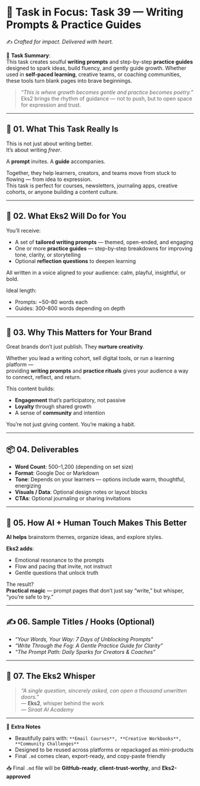 # 🎯 **Task in Focus: Task 39 — Writing Prompts & Practice Guides**  
✍️ *Crafted for impact. Delivered with heart.*

📌 **Task Summary**:  
This task creates soulful **writing prompts** and step-by-step **practice guides** designed to spark ideas, build fluency, and gently guide growth. Whether used in **self-paced learning**, creative teams, or coaching communities, these tools turn blank pages into brave beginnings.  

> _“This is where growth becomes gentle and practice becomes poetry.”_  
Eks2 brings the rhythm of guidance — not to push, but to open space for expression and trust.

---

## 🧭 01. What This Task Really Is  
This is not just about writing better.  
It’s about writing *freer*.  

A **prompt** invites. A **guide** accompanies.

Together, they help learners, creators, and teams move from stuck to flowing — from idea to expression.  
This task is perfect for courses, newsletters, journaling apps, creative cohorts, or anyone building a content culture.

---

## 💼 02. What Eks2 Will Do for You  
You’ll receive:

- A set of **tailored writing prompts** — themed, open-ended, and engaging  
- One or more **practice guides** — step-by-step breakdowns for improving tone, clarity, or storytelling  
- Optional **reflection questions** to deepen learning  

All written in a voice aligned to your audience: calm, playful, insightful, or bold.

Ideal length:  
- Prompts: ~50–80 words each  
- Guides: 300–800 words depending on depth

---

## 🎯 03. Why This Matters for Your Brand  
Great brands don’t just publish. They **nurture creativity**.

Whether you lead a writing cohort, sell digital tools, or run a learning platform —  
providing **writing prompts** and **practice rituals** gives your audience a way to connect, reflect, and return.

This content builds:

- **Engagement** that’s participatory, not passive  
- **Loyalty** through shared growth  
- A sense of **community** and intention

You’re not just giving content. You’re making a habit.

---

## 📦 04. Deliverables  
- **Word Count**: 500–1,200 (depending on set size)  
- **Format**: Google Doc or Markdown  
- **Tone**: Depends on your learners — options include warm, thoughtful, energizing  
- **Visuals / Data**: Optional design notes or layout blocks  
- **CTAs**: Optional journaling or sharing invitations

---

## 🤖 05. How AI + Human Touch Makes This Better  
**AI helps** brainstorm themes, organize ideas, and explore styles.

**Eks2 adds**:

- Emotional resonance to the prompts  
- Flow and pacing that invite, not instruct  
- Gentle questions that unlock truth

The result?  
**Practical magic** — prompt pages that don’t just say “write,” but whisper, “you’re safe to try.”

---

## ✍️ 06. Sample Titles / Hooks (Optional)  
- *“Your Words, Your Way: 7 Days of Unblocking Prompts”*  
- *“Write Through the Fog: A Gentle Practice Guide for Clarity”*  
- *“The Prompt Path: Daily Sparks for Creators & Coaches”*

---

## 🧡 07. The Eks2 Whisper  
> _“A single question, sincerely asked, can open a thousand unwritten doors.”_  
> — **Eks2**, whisper behind the work  
> — *Siraat AI Academy*

---

🎁 **Extra Notes**  
- Beautifully pairs with: `**Email Courses**, **Creative Workbooks**, **Community Challenges**`  
- Designed to be reused across platforms or repackaged as mini-products  
- Final `.md` comes clean, export-ready, and copy-paste friendly

📥 Final `.md` file will be **GitHub-ready**, **client-trust-worthy**, and **Eks2-approved**
